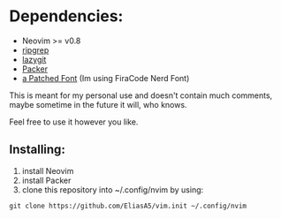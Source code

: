 # Dependencies:
- Neovim >= v0.8
- [ripgrep](https://github.com/BurntSushi/ripgrep)
- [lazygit](https://github.com/jesseduffield/lazygit)
- [Packer](https://github.com/wbthomason/packer.nvim)
- [a Patched Font](https://www.nerdfonts.com/font-downloads) (Im using FiraCode Nerd Font)

This is meant for my personal use and  doesn't contain much comments, maybe sometime in the future it will, who knows.

Feel free to use it however you like.

## Installing:
1. install Neovim
2. install Packer
3. clone this repository into ~/.config/nvim by using:

```git clone https://github.com/EliasA5/vim.init ~/.config/nvim```



